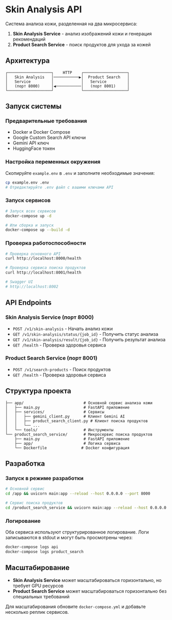# Skin Analysis API

Система анализа кожи, разделенная на два микросервиса:
1. **Skin Analysis Service** - анализ изображений кожи и генерация рекомендаций
2. **Product Search Service** - поиск продуктов для ухода за кожей

## Архитектура

```
┌───────────────────┐    HTTP    ┌───────────────────┐
│   Skin Analysis   │───────────▶│  Product Search   │
│   Service         │            │   Service         │
│   (порт 8000)     │◀───────────│   (порт 8001)     │
└───────────────────┘            └───────────────────┘
```

## Запуск системы

### Предварительные требования
- Docker и Docker Compose
- Google Custom Search API ключи
- Gemini API ключ
- HuggingFace токен

### Настройка переменных окружения

Скопируйте `example.env` в `.env` и заполните необходимые значения:

```bash
cp example.env .env
# Отредактируйте .env файл с вашими ключами API
```

### Запуск сервисов

```bash
# Запуск всех сервисов
docker-compose up -d

# Или сборка и запуск
docker-compose up --build -d
```

### Проверка работоспособности

```bash
# Проверка основного API
curl http://localhost:8000/health

# Проверка сервиса поиска продуктов
curl http://localhost:8001/health

# Swagger UI
# http://localhost:8002
```

## API Endpoints

### Skin Analysis Service (порт 8000)

- `POST /v1/skin-analysis` - Начать анализ кожи
- `GET /v1/skin-analysis/status/{job_id}` - Получить статус анализа
- `GET /v1/skin-analysis/result/{job_id}` - Получить результат анализа
- `GET /health` - Проверка здоровья сервиса

### Product Search Service (порт 8001)

- `POST /v1/search-products` - Поиск продуктов
- `GET /health` - Проверка здоровья сервиса

## Структура проекта

```
├── app/                          # Основной сервис анализа кожи
│   ├── main.py                   # FastAPI приложение
│   ├── services/                 # Сервисы
│   │   ├── gemini_client.py      # Клиент Gemini AI
│   │   ├── product_search_client.py # Клиент поиска продуктов
│   │   └── ...
│   └── tools/                    # Инструменты
└── product_search_service/       # Микросервис поиска продуктов
    ├── main.py                   # FastAPI приложение
    ├── app/                      # Логика сервиса
    └── Dockerfile               # Docker конфигурация
```

## Разработка

### Запуск в режиме разработки

```bash
# Основной сервис
cd /app && uvicorn main:app --reload --host 0.0.0.0 --port 8000

# Сервис поиска продуктов
cd /product_search_service && uvicorn main:app --reload --host 0.0.0.0 --port 8001
```

### Логирование

Оба сервиса используют структурированное логирование. Логи записываются в stdout и могут быть просмотрены через:

```bash
docker-compose logs api
docker-compose logs product_search
```

## Масштабирование

- **Skin Analysis Service** может масштабироваться горизонтально, но требует GPU ресурсов
- **Product Search Service** может масштабироваться горизонтально без специальных требований

Для масштабирования обновите `docker-compose.yml` и добавьте несколько реплик сервисов.
